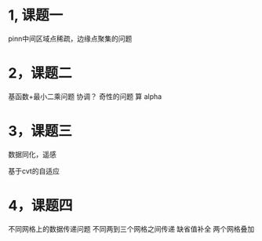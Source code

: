 # 1, 课题一
pinn中间区域点稀疏，边缘点聚集的问题

# 2，课题二
基函数+最小二乘问题
协调？
奇性的问题
算 alpha

# 3，课题三
数据同化，遥感

基于cvt的自适应

# 4，课题四
不同网格上的数据传递问题
不同两到三个网格之间传递
缺省值补全
两个网格叠加





